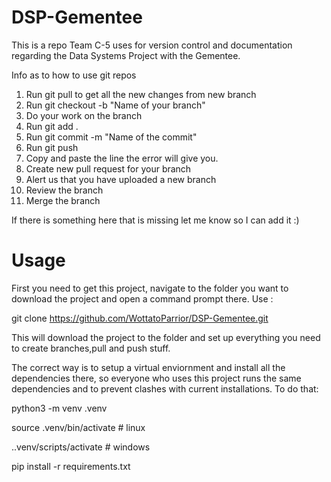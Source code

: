 # DSP-Gementee
This is a repo Team C-5 uses for version control and documentation regarding the Data Systems Project with the Gementee.



Info as to how to use git repos



1. Run git pull to get all the new changes from new branch
2. Run git checkout -b "Name of your branch"
3. Do your work on the branch
4. Run git add .
5. Run git commit -m "Name of the commit"
6. Run git push
7. Copy and paste the line the error will give you.
8. Create new pull request for your branch
9. Alert us that you have uploaded a new branch
10. Review the branch
11. Merge the branch


If there is something here that is missing let me know so I can add it :)



# Usage
First you need to get this project, navigate to the folder you want to download the project and open a command prompt there.
Use :

git clone https://github.com/WottatoParrior/DSP-Gementee.git

This will download the project to the folder and set up everything you need to create branches,pull and push stuff.


The correct way is to setup a virtual enviornment and install all the dependencies there, so everyone
who uses this project runs the same dependencies and to prevent clashes with current installations.
To do that:

python3 -m venv .venv

source .venv/bin/activate # linux

.\.venv/scripts/activate # windows

pip install -r requirements.txt
